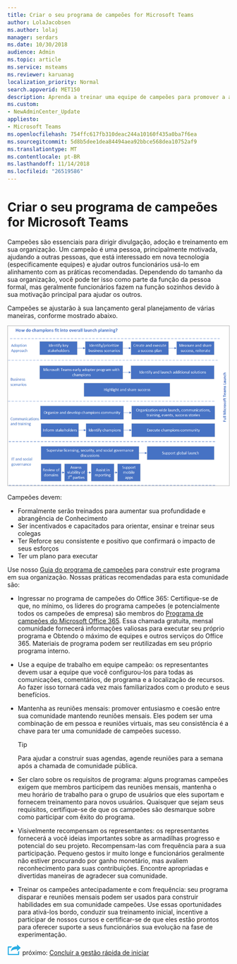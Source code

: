 ```yaml
---
title: Criar o seu programa de campeões for Microsoft Teams
author: LolaJacobsen
ms.author: lolaj
manager: serdars
ms.date: 10/30/2018
audience: Admin
ms.topic: article
ms.service: msteams
ms.reviewer: karuanag
localization_priority: Normal
search.appverid: MET150
description: Aprenda a treinar uma equipe de campeões para promover a adoção de equipes.
ms.custom:
- NewAdminCenter_Update
appliesto:
- Microsoft Teams
ms.openlocfilehash: 754ffc617fb310deac244a10160f435a0ba7f6ea
ms.sourcegitcommit: 5d8b5dee1dea84494aea92bbce568dea10752af9
ms.translationtype: MT
ms.contentlocale: pt-BR
ms.lasthandoff: 11/14/2018
ms.locfileid: "26519586"
---
```

# <a name="create-your-champions-program-for-microsoft-teams"></a>Criar o seu programa de campeões for Microsoft Teams

Campeões são essenciais para dirigir divulgação, adoção e treinamento em sua organização. Um campeão é uma pessoa, principalmente motivada, ajudando a outras pessoas, que está interessado em nova tecnologia (especificamente equipes) e ajudar outros funcionários usá-lo em alinhamento com as práticas recomendadas. Dependendo do tamanho da sua organização, você pode ter isso como parte da função da pessoa formal, mas geralmente funcionários fazem na função sozinhos devido à sua motivação principal para ajudar os outros.

Campeões se ajustarão à sua lançamento geral planejamento de várias maneiras, conforme mostrado abaixo.

![Campeões e planejamento de lançamento](media/teams-adoption-champions.png)

Campeões devem:

- Formalmente serão treinados para aumentar sua profundidade e abrangência de Conhecimento
- Ser incentivados e capacitados para orientar, ensinar e treinar seus colegas
- Ter Reforce seu consistente e positivo que confirmará o impacto de seus esforços
- Ter um plano para executar

Use nosso [Guia do programa de campeões](https://go.microsoft.com/fwlink/?linkid=854665) para construir este programa em sua organização. Nossas práticas recomendadas para esta comunidade são:

- Ingressar no programa de campeões do Office 365: Certifique-se de que, no mínimo, os líderes do programa campeões (e potencialmente todos os campeões de empresa) são membros do [Programa de campeões do Microsoft Office 365](https://aka.ms/O365Champions). Essa chamada gratuita, mensal comunidade fornecerá informações valiosas para executar seu próprio programa e Obtendo o máximo de equipes e outros serviços do Office 365. Materiais de programa podem ser reutilizadas em seu próprio programa interno.

- Use a equipe de trabalho em equipe campeão: os representantes devem usar a equipe que você configurou-los para todas as comunicações, comentários, de programa e a localização de recursos.  Ao fazer isso tornará cada vez mais familiarizados com o produto e seus benefícios.

- Mantenha as reuniões mensais: promover entusiasmo e coesão entre sua comunidade mantendo reuniões mensais. Eles podem ser uma combinação de em pessoa e reuniões virtuais, mas seu consistência é a chave para ter uma comunidade de campeões sucesso.

    > [!TIP]
    > Para ajudar a construir suas agendas, agende reuniões para a semana após a chamada de comunidade pública. 

- Ser claro sobre os requisitos de programa: alguns programas campeões exigem que membros participem das reuniões mensais, mantenha o meu horário de trabalho para o grupo de usuários que eles suportam e fornecem treinamento para novos usuários. Quaisquer que sejam seus requisitos, certifique-se de que os campeões são desmarque sobre como participar com êxito do programa.

- Visivelmente recompensam os representantes: os representantes fornecerá a você ideias importantes sobre as armadilhas progresso e potencial do seu projeto. Recompensam-las com frequência para a sua participação. Pequeno gestos ir muito longe e funcionários geralmente não estiver procurando por ganho monetário, mas avaliem reconhecimento para suas contribuições. Encontre apropriadas e divertidas maneiras de agradecer sua comunidade. 

- Treinar os campeões antecipadamente e com frequência: seu programa disparar e reuniões mensais podem ser usados para construir habilidades em sua comunidade campeões. Use essas oportunidades para ativá-los bordo, conduzir sua treinamento inicial, incentive a participar de nossos cursos e certificar-se de que eles estão prontos para oferecer suporte a seus funcionários sua evolução na fase de experimentação.  

![Ícone de etapas próximo](media/teams-adoption-next-icon.png) próximo: [Concluir a gestão rápida de iniciar](teams-adoption-governance-quick-start.md)

